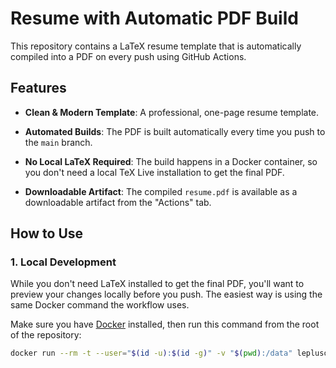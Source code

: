 # Resume with Automatic PDF Build

This repository contains a LaTeX resume template that is automatically compiled into a PDF on every push using GitHub Actions.

## Features

- **Clean & Modern Template**: A professional, one-page resume template.

- **Automated Builds**: The PDF is built automatically every time you push to the `main` branch.

- **No Local LaTeX Required**: The build happens in a Docker container, so you don't need a local TeX Live installation to get the final PDF.

- **Downloadable Artifact**: The compiled `resume.pdf` is available as a downloadable artifact from the "Actions" tab.

## How to Use

### 1. Local Development

While you don't need LaTeX installed to get the final PDF, you'll want to preview your changes locally before you push. The easiest way is using the same Docker command the workflow uses.

Make sure you have [Docker](https://www.docker.com/products/docker-desktop/) installed, then run this command from the root of the repository:

```bash
docker run --rm -t --user="$(id -u):$(id -g)" -v "$(pwd):/data" leplusorg/latex latexmk -outdir=/data -pdf /data/resume.tex